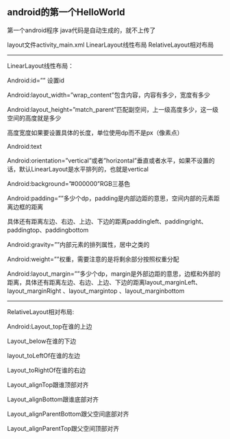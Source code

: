 ## android的第一个HelloWorld

第一个android程序
java代码是自动生成的，就不上传了

layout文件activity_main.xml
LinearLayout线性布局
RelativeLayout相对布局

---
LinearLayout线性布局：

Android:id=”” 设置id

Android:layout_width=”wrap_content”包含内容，内容有多少，宽度有多少

Android:layout_height=”match_parent”匹配副空间，上一级高度多少，这一级空间的高度就是多少

高度宽度如果要设置具体的长度，单位使用dp而不是px（像素点）

Android:text

Android:orientation=”vertical”或者”horizontal”垂直或者水平，如果不设置的话，默认LinearLayout是水平排列的，也就是vertical

Android:background=”#000000”RGB三基色

Android:padding=””多少个dp，padding是内部边距的意思，空间内部的元素距离边框的距离

具体还有距离左边、右边、上边、下边的距离paddingleft、paddingright、paddingtop、paddingbottom

Android:gravity=””内部元素的排列属性，居中之类的

Android:weight=””权重，需要注意的是将剩余部分按照权重分配

Android:layout_margin=””多少个dp，margin是外部边距的意思，边框和外部的距离，具体还有距离左边、右边、上边、下边的距离layout_marginLeft、layout_marginRight 、layout_margintop 、layout_marginbottom

---
RelativeLayout相对布局:

Android:Layout_top在谁的上边

Layout_below在谁的下边

layout_toLeftOf在谁的左边

Layout_toRightOf在谁的右边

Layout_alignTop跟谁顶部对齐

Layout_alignBottom跟谁底部对齐

Layout_alignParentBottom跟父空间底部对齐

Layout_alignParentTop跟父空间顶部对齐


